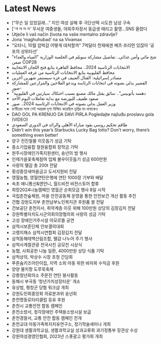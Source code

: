 # Latest News
-  [“무슨 일 있었길래…” 지인 여성 살해 후 극단선택 시도한 남성 구속
-  [‘ㅋㅋㅋㅋ’ 무서운 여중생들, 야외주차장서 동급생 때리고 촬영…SNS 올렸다
-  Utječe li vaš način života na vaše mentalno zdravlje?
-  Jona ‘maghuhubad’ na sa Vivamax
-  “오타니, 10월 압박감 어떻게 대처할까” 7억달러 천재에겐 베츠·프리먼 있잖아 ‘공포의 상위타선’
-  شح مائي وأمن غذائي.. تفاصيل مشاركة سويلم في الجلسة الوزارية "المياه والغذاء" ضمن COP28
-  الانتخابات الرئاسية 2024.. محافظ القاهرة يتابع فتح اللجان الانتخابية
-  محافظ القليوبية يتابع الانتخابات الرئاسية من غرفة العمليات
-  مصادر إسرائيلية: القتال العنيف في غزة سيستمر شهرين آخرين
-  القصير يدلي بصوته في انتخابات الرئاسة ويدعو الفلاحين والمزارعين للمشاركة -صور
-  "دهسه بأتوبيس".. سائق يقتل مالك مصنع بسبب احتكاك سيارتين في القليوبية
-  صعود طفيف للبورصة مع بداية تعاملات اليوم الأحد
-  وزير العمل يدلي بصوته في الانتخابات الرئاسية 2024.. صور
-  রণবীরের সঙ্গে সেই অন্তরঙ্গ দৃশ্য বিস্মিত করেছিল তৃপ্তির মা-বাবাকেও
-  DAO GOL PA KRENUO DA DAVI PIRLA Pogledajte najluđu proslavu gola (VIDEO)
-  طاقم تحكيم روسي يقود مباراة الأهلي والرائد في الدوري السعودي
-  Didn’t win this year’s Starbucks Lucky Bag lotto? Don’t worry, there’s something even better!
-  양구 전진철물 이웃돕기 성금 기탁
-  중소기업융합 철원융합회 장학금 기탁
-  원주시장애인가족지원센터, 송년의 밤 행사
-  인제가을꽃축제참여 업체 불우이웃돕기 성금 600만원
-  사랑의 땔감 총 200t 전달
-  횡성중앙새마을금고 도서지원비 전달
-  영월농협, 영월연탄은행에 연탄 1000장 기부와 배달
-  속초 애니통신&앤언니, 월드비전 비전스토어 합류
-  희망2024나눔캠페인 영월군 순회모금 행사 8일 시작
-  국립춘천숲체원, 마을 안전공동체 운영을 통한 안전보건 개선 활동 추진
-  건협 강원도지부 춘천남부노인복지관 후원품 쌀 전달
-  건보공단 춘천지사, 취약계층 이웃 위해 100만원 상당의 김장김치 전달
-  강원특별자치도시군의회의장협의회 사랑의 성금 기탁
-  고성 장애인거주시설 아모르뜰 공연
-  삼척시보훈단체 안보결의대회
-  고랭지채소 삼척시연합회 김장김치 전달
-  삼척동해태백산림조합, 땔감 나누어 주기 행사
-  삼척사계절관광 전국사진 공모전 시상식
-  농협, 사회공헌 나눔 일환, 4000만원 상당 식품 기탁
-  삼척상의, 박상수 시장 초청 간담회
-  푸른숨키즈어린이집, 지역 소외 아동 위한 바자회 수익금 후원
-  양양 물치항 도루묵축제
-  강릉청년회의소 주문진 연탄 봉사활동
-  동해시 부곡동 ‘청년가치성장타운’ 개소
-  유상범, 평창군 당협 워크샵 개최
-  강원도민회중앙회 의료분과위 송년회
-  춘천명동로타리클럽 등유 후원
-  춘천시 교통안전 합동 캠페인
-  춘천소방서, 청각장애인 주택용소방시설 보급
-  춘천경찰서, 교통 안전 합동 캠페인 전개
-  춘천교대 아동가족복지치유연구소, 정기학술세미나 개최
-  강원대 생활과학교실, 생활과학교실 성과교류회 과기정통부 장관상 수상
-  강원여성경영인협회, 2023년 스폿광고 평가회 개최
